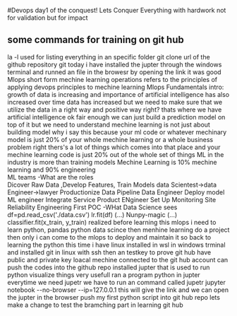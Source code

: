 #Devops day1 of the conquest!
 Lets Conquer Everything with hardwork not for validation but for impact
## some commands for training on git hub
la -l used for listing everything in an specific folder
git clone url of the github repository
git 
today i have installed the jupter through the windows terminal and runned an file in the browesr by opening the link it was good 
Mlops short form mechine learning  operations refers to the principles of applying devops principles to mechine learning
Mlops Fundamentals
intro:
growth of data is increasing and importance of artificial intelligence has also increased over time data has increased but we need to make sure that we utilize the data in a right way and positive way right? thats where we have artificial intelligence ok fair enough we can just build a prediction model on top of it but we need to understand mechine learning is not just about building model why i say this because your ml code or whatever mechinary model is just 20% of your whole mechine learning or a whole business problem right thers's a lot of things which comes into that place and your mechine learning code is just 20% out of the whole set of things ML in the industry is more than training models Mechine Learning is 10% mechine learning and 90% engineering  
ML teams -What are the roles   
Dicover Raw Data ,Develop Features, Train Models
data Scientest->data Engineer->lawyer
Productionize Data Pipeline
Data Engineer
Deploy model
ML engineer
Integrate Service
Product ENgineer
Set Up Monitoring
Site Reliability Engineering
First POC -WHat Data Science sees
df=pd.read_csv('./data.csv')
lr.fit(df)
(...)
Nunpy-magic
(...)
classifier.fit(x_train, y_train)
realized before learning this mlops i need to learn python, pandas python data scince then menhine learning do a project then only i can come to the mlops to deploy and maintain it 
so back to learning the python this time i have linux installed in wsl in windows trminal and installed git in linux with ssh then an testkey to prove git hub have public and private key loacal mechine connected to the git hub account can push the codes into the github repo installed jupter that is used to run python visualize things very usefull ran a program python in jupter everytime we need jupetr we have to run an command  called jupetr jupyter notebook --no-browser --ip=127.0.0.1  this will give the link and we can open the jupter in the browser 
push my first python script into git hub repo
lets make a change to test the bramching part in learning git hub
